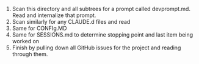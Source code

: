 1. Scan this directory and all subtrees for a prompt called devprompt.md. Read and internalize that prompt. 
2. Scan similarly for any CLAUDE.d files and read
3. Same for CONFIg.MD
4. Same for SESSIONS.md to determine stopping point and last item being worked on
5. Finish by pulling down all GitHub issues for the project and reading through them.